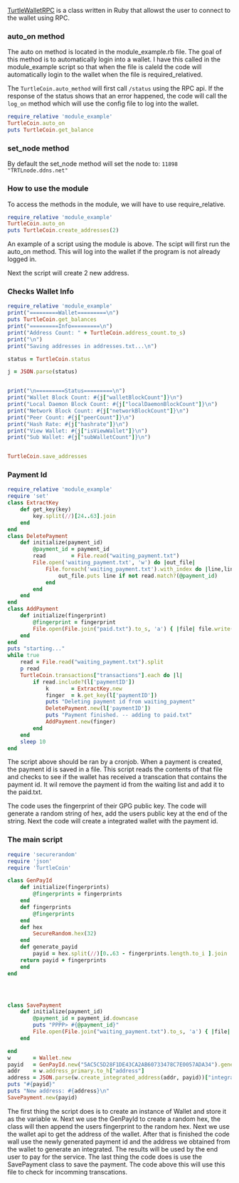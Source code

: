 <a href="https://github.com/Michael-Meade/TurtleWalletRPC">TurtleWalletRPC</a> is a class written in Ruby that allowst the user to connect to the wallet using RPC.

### auto_on method
The auto on method is located in the module_example.rb file. The goal of this method is to automatically login into a wallet. I have this called in the module_example script so that when the file is caleld the code
will automatically login to the wallet when the file is required_relatived. 

The `TurtleCoin.auto_method` will first call `/status` using the RPC api. If the response of the status shows that an error happened, the code will call the `log_on` method which will use the config file to log into the wallet. 



```ruby
require_relative 'module_example'
TurtleCoin.auto_on
puts TurtleCoin.get_balance
```

### set_node method

By default the set_node method will set the node to: `11898 "TRTLnode.ddns.net"`

### How to use the module
To access the methods in the module, we will have to use require_relative. 

```ruby
require_relative 'module_example'
TurtleCoin.auto_on
puts TurtleCoin.create_addresses(2)
```
An example of a script using the module is above. The scipt will first run the auto_on method. This will log into the wallet if the program is not already logged in.

Next the script will create 2 new address. 


### Checks Wallet Info
```ruby
require_relative 'module_example'
print("=========Wallet=========\n")
puts TurtleCoin.get_balances
print("=========Info=========\n")
print("Address Count: " + TurtleCoin.address_count.to_s)
print("\n")
print("Saving addresses in addresses.txt...\n")

status = TurtleCoin.status

j = JSON.parse(status)


print("\n=========Status=========\n")
print("Wallet Block Count: #{j["walletBlockCount"]}\n")
print("Local Daemon Block Count: #{j["localDaemonBlockCount"]}\n")
print("Network Block Count: #{j["networkBlockCount"]}\n")
print("Peer Count: #{j["peerCount"]}\n")
print("Hash Rate: #{j["hashrate"]}\n")
print("View Wallet: #{j["isViewWallet"]}\n")
print("Sub Wallet: #{j["subWalletCount"]}\n")


TurtleCoin.save_addresses
```

### Payment Id 
```ruby
require_relative 'module_example'
require 'set'
class ExtractKey
    def get_key(key)
        key.split(//)[24..63].join
    end
end
class DeletePayment
    def initialize(payment_id)
        @payment_id = payment_id
        read        = File.read("waiting_payment.txt")
        File.open('waiting_payment.txt', 'w') do |out_file|
            File.foreach('waiting_payment.txt').with_index do |line,line_number|
                out_file.puts line if not read.match?(@payment_id)
            end
        end
    end
end
class AddPayment
    def initialize(fingerprint)
        @fingerprint = fingerprint
        File.open(File.join("paid.txt").to_s, 'a') { |file| file.write("\n" + @fingerprint) }
    end
end
puts "starting..."
while true
    read = File.read("waiting_payment.txt").split
    p read
    TurtleCoin.transactions["transactions"].each do |l|
        if read.include?(l['paymentID'])
            k       = ExtractKey.new
            finger  = k.get_key(l['paymentID'])
            puts "Deleting payment id from waiting_payment"
            DeletePayment.new(l['paymentID'])
            puts "Payment finished. -- adding to paid.txt"
            AddPayment.new(finger)
        end
    end
    sleep 10
end
```
The script above should be ran by a cronjob. When a payment is created, the payment id is saved in a file. This script reads the contents of that file and checks to see if the wallet has received a transcation that contains the payment id. It wil remove the payment id from the waiting list and add it to the paid.txt.

The code uses the fingerprint of their GPG public key. The code will generate a random string of hex, add the users public key at the end of the string. Next the code will create a integrated wallet with the payment id. 

### The main script
```ruby 
require 'securerandom'
require 'json'
require 'TurtleCoin'

class GenPayId
    def initialize(fingerprints)
        @fingerprints = fingerprints
    end
    def fingerprints
        @fingerprints
    end
    def hex
        SecureRandom.hex(32)
    end
    def generate_payid
        payid = hex.split(//)[0..63 - fingerprints.length.to_i ].join
    return payid + fingerprints
    end
end




class SavePayment
    def initialize(payment_id)
        @payment_id = payment_id.downcase
        puts "PPPP> #{@payment_id}"
        File.open(File.join("waiting_payment.txt").to_s, 'a') { |file| file.write("\n" + @payment_id) }
    end

end
w       = Wallet.new
payid   = GenPayId.new("5AC5C5D28F1DE43CA2AB60733478C7E0057ADA34").generate_payid
addr    = w.address_primary.to_h["address"]
address = JSON.parse(w.create_integrated_address(addr, payid))["integratedAddress"]
puts "#{payid}"
puts "New address: #{address}\n"
SavePayment.new(payid)
```
The first thing the script does is to create an instance of Wallet and store it as the variable w. Next we use the GenPayId to create a random hex, the class will then append the users fingerprint to the random hex. Next we use the wallet api to get the address of the wallet. After that is finished the code wall use the newly generated payment id and the address we obtained from the wallet to generate an integrated. The results will be used by the end user to pay for the service. The last thing the code does is use the SavePayment class to save the payment. The code above this will use this file to check for incomming transcations.
